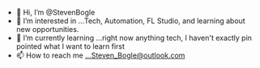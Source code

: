 - 👋 Hi, I’m @StevenBogle
- 👀 I’m interested in ...Tech, Automation, FL Studio, and learning about new opportunities. 
- 🌱 I’m currently learning ...right now anything tech, I haven't exactly pin pointed what I want to learn first
- 📫 How to reach me ...Steven_Bogle@outlook.com

<!---
StevenBogle/StevenBogle is a ✨ special ✨ repository because its `README.md` (this file) appears on your GitHub profile.
You can click the Preview link to take a look at your changes.
--->
